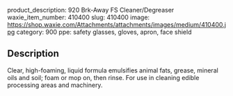 product_description: 920 Brk-Away FS Cleaner/Degreaser
waxie_item_number: 410400
slug: 410400
image: https://shop.waxie.com/Attachments/attachments/images/medium/410400.jpg
category: 900
ppe: safety glasses, gloves, apron, face shield

## Description
Clear, high-foaming, liquid formula emulsifies animal fats, grease, mineral oils and soil; foam or mop on, then rinse. For use in cleaning edible processing areas and machinery.
